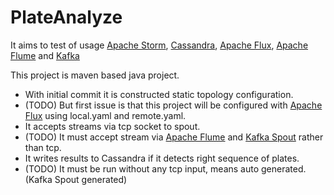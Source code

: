 # PlateAnalyze
It aims to test of usage [Apache Storm](https://github.com/apache/storm), [Cassandra](http://cassandra.apache.org/), [Apache Flux](https://github.com/apache/storm/tree/master/external/flux), [Apache Flume](https://flume.apache.org/) and [Kafka](http://kafka.apache.org/)

This project is maven based java project.

* With initial commit it is constructed static topology configuration. 
* (TODO) But first issue is that this project will be configured with [Apache Flux](https://github.com/apache/storm/tree/master/external/flux) using local.yaml and remote.yaml.
* It accepts streams via tcp socket to spout.
* (TODO) It must accept stream via [Apache Flume](https://flume.apache.org/) and [Kafka Spout](https://github.com/apache/storm/tree/master/external/storm-kafka) rather than tcp.
* It writes results to Cassandra if it detects right sequence of plates.
* (TODO) It must be run without any tcp input, means auto generated. (Kafka Spout generated)

